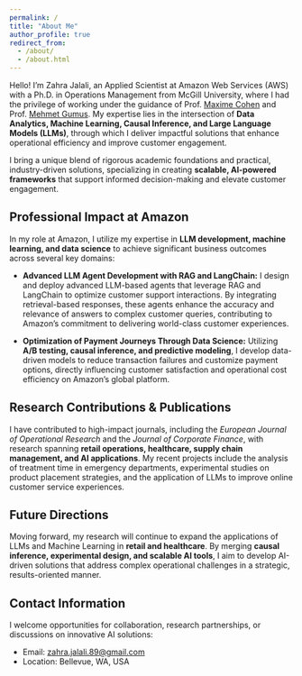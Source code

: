 ```yaml
---
permalink: /
title: "About Me"
author_profile: true
redirect_from: 
  - /about/
  - /about.html
---
```


Hello! I’m Zahra Jalali, an Applied Scientist at Amazon Web Services (AWS) with a Ph.D. in Operations Management from McGill University, where I had the privilege of working under the guidance of Prof. [Maxime Cohen](https://maxccohen.github.io/) and Prof. [Mehmet Gumus](https://www.mcgill.ca/desautels/mehmet-gumus). My expertise lies in the intersection of **Data Analytics, Machine Learning, Causal Inference, and Large Language Models (LLMs)**, through which I deliver impactful solutions that enhance operational efficiency and improve customer engagement.

I bring a unique blend of rigorous academic foundations and practical, industry-driven solutions, specializing in creating **scalable, AI-powered frameworks** that support informed decision-making and elevate customer engagement.
## Professional Impact at Amazon

In my role at Amazon, I utilize my expertise in **LLM development, machine learning, and data science** to achieve significant business outcomes across several key domains:

- **Advanced LLM Agent Development with RAG and LangChain:** I design and deploy advanced LLM-based agents that leverage RAG and LangChain to optimize customer support interactions. By integrating retrieval-based responses, these agents enhance the accuracy and relevance of answers to complex customer queries, contributing to Amazon’s commitment to delivering world-class customer experiences.

- **Optimization of Payment Journeys Through Data Science:** Utilizing **A/B testing, causal inference, and predictive modeling**, I develop data-driven models to reduce transaction failures and customize payment options, directly influencing customer satisfaction and operational cost efficiency on Amazon’s global platform.

## Research Contributions & Publications

I have contributed to high-impact journals, including the *European Journal of Operational Research* and the *Journal of Corporate Finance*, with research spanning **retail operations, healthcare, supply chain management, and AI applications**. My recent projects include the analysis of treatment time in emergency departments, experimental studies on product placement strategies, and the application of LLMs to improve online customer service experiences.

## Future Directions

Moving forward, my research will continue to expand the applications of LLMs and Machine Learning in **retail and healthcare**. By merging **causal inference, experimental design, and scalable AI tools**, I aim to develop AI-driven solutions that address complex operational challenges in a strategic, results-oriented manner.

## Contact Information

I welcome opportunities for collaboration, research partnerships, or discussions on innovative AI solutions:

- Email: [zahra.jalali.89@gmail.com](mailto:zahra.jalali.89@gmail.com)
- Location: Bellevue, WA, USA
